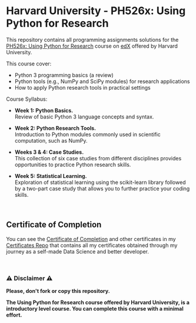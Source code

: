 # Harvard University - PH526x: Using Python for Research
This repository contains all programming assignments solutions for the [PH526x: Using Python for Research](https://www.coursera.org/specializations/deep-learning) course on [edX](https://www.edx.org) offered by Harvard University.

This course cover:
- Python 3 programming basics (a review)
- Python tools (e.g., NumPy and SciPy modules) for research applications
- How to apply Python research tools in practical settings

Course Syllabus:

- **Week 1: Python Basics.** <br/>
Review of basic Python 3 language concepts and syntax.
 
- **Week 2: Python Research Tools.** <br/>
Introduction to Python modules commonly used in scientific computation, such as NumPy.
 
- **Weeks 3 & 4: Case Studies.** <br/>
This collection of six case studies from different disciplines provides opportunities to practice Python research skills.

- **Week 5: Statistical Learning.** <br/>
Exploration of statistical learning using the scikit-learn library followed by a two-part case study that allows you to further practice your coding skills.

<br/>

## Certificate of Completion
You can see the [Certificate of Completion](https://github.com/AlessandroCorradini/Certificates/blob/master/Edx%20-%20Harvard%20University%20-%20PH526x%20Using%20Python%20for%20Research%20Certificate.pdf) and other certificates in my [Certificates Repo](https://github.com/AlessandroCorradini/Certificates) that contains all my certificates obtained through my journey as a self-made Data Science and better developer.

<br/>

### ⚠️ Disclaimer ⚠️
**Please, don't fork or copy this repository.**

**The Using Python for Research course offered by Harvard University, is a introductory level course. You can complete this course with a minimal effort.**

